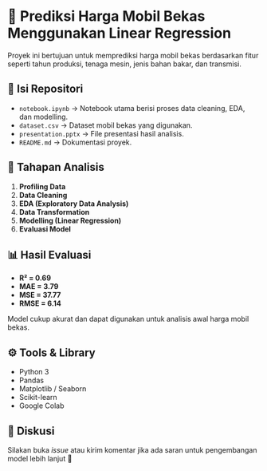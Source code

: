 # 🚗 Prediksi Harga Mobil Bekas Menggunakan Linear Regression

Proyek ini bertujuan untuk memprediksi harga mobil bekas berdasarkan fitur seperti tahun produksi, tenaga mesin, jenis bahan bakar, dan transmisi.

## 📂 Isi Repositori
- `notebook.ipynb` → Notebook utama berisi proses data cleaning, EDA, dan modelling.  
- `dataset.csv` → Dataset mobil bekas yang digunakan.  
- `presentation.pptx` → File presentasi hasil analisis.  
- `README.md` → Dokumentasi proyek.  

## 🧠 Tahapan Analisis
1. **Profiling Data**
2. **Data Cleaning**
3. **EDA (Exploratory Data Analysis)**
4. **Data Transformation**
5. **Modelling (Linear Regression)**
6. **Evaluasi Model**

## 📊 Hasil Evaluasi
- **R² = 0.69**
- **MAE = 3.79**
- **MSE = 37.77**
- **RMSE = 6.14**

Model cukup akurat dan dapat digunakan untuk analisis awal harga mobil bekas.

## ⚙️ Tools & Library
- Python 3  
- Pandas  
- Matplotlib / Seaborn  
- Scikit-learn  
- Google Colab  

## 💬 Diskusi
Silakan buka *issue* atau kirim komentar jika ada saran untuk pengembangan model lebih lanjut 🙌
